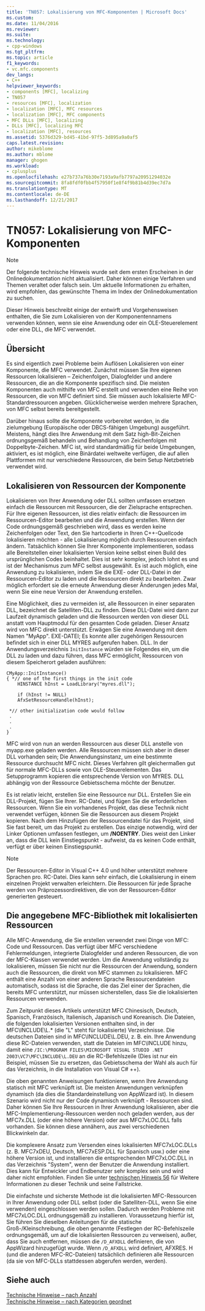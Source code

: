 ```yaml
---
title: 'TN057: Lokalisierung von MFC-Komponenten | Microsoft Docs'
ms.custom: 
ms.date: 11/04/2016
ms.reviewer: 
ms.suite: 
ms.technology:
- cpp-windows
ms.tgt_pltfrm: 
ms.topic: article
f1_keywords:
- vc.mfc.components
dev_langs:
- C++
helpviewer_keywords:
- components [MFC], localizing
- TN057
- resources [MFC], localization
- localization [MFC], MFC resources
- localization [MFC], MFC components
- MFC DLLs [MFC], localizing
- DLLs [MFC], localizing MFC
- localization [MFC], resources
ms.assetid: 5376d329-bd45-41bd-97f5-3d895a9a0af5
caps.latest.revision: 
author: mikeblome
ms.author: mblome
manager: ghogen
ms.workload:
- cplusplus
ms.openlocfilehash: e27b737a76b30e7193a9afb7797a20951294032e
ms.sourcegitcommit: 8fa8fdf0fbb4f57950f1e8f4f9b81b4d39ec7d7a
ms.translationtype: MT
ms.contentlocale: de-DE
ms.lasthandoff: 12/21/2017
---
```

# <a name="tn057-localization-of-mfc-components"></a>TN057: Lokalisierung von MFC-Komponenten
> [!NOTE]
>  Der folgende technische Hinweis wurde seit dem ersten Erscheinen in der Onlinedokumentation nicht aktualisiert. Daher können einige Verfahren und Themen veraltet oder falsch sein. Um aktuelle Informationen zu erhalten, wird empfohlen, das gewünschte Thema im Index der Onlinedokumentation zu suchen.  
  
 Dieser Hinweis beschreibt einige der entwirft und Vorgehensweisen enthalten, die Sie zum Lokalisieren von der Komponentennamens verwenden können, wenn sie eine Anwendung oder ein OLE-Steuerelement oder eine DLL, die MFC verwendet.  
  
## <a name="overview"></a>Übersicht  
 Es sind eigentlich zwei Probleme beim Auflösen Lokalisieren von einer Komponente, die MFC verwendet. Zunächst müssen Sie Ihre eigenen Ressourcen lokalisieren – Zeichenfolgen, Dialogfelder und andere Ressourcen, die an die Komponente spezifisch sind. Die meisten Komponenten auch mithilfe von MFC erstellt und verwenden eine Reihe von Ressourcen, die von MFC definiert sind. Sie müssen auch lokalisierte MFC-Standardressourcen angeben. Glücklicherweise werden mehrere Sprachen, von MFC selbst bereits bereitgestellt.  
  
 Darüber hinaus sollte die Komponente vorbereitet werden, in die zielumgebung (Europäische oder DBCS-fähigen Umgebung) ausgeführt. Meistens, hängt dies Ihre Anwendung mit dem Satz high-Bit-Zeichen ordnungsgemäß behandeln und Behandlung von Zeichenfolgen mit Doppelbyte-Zeichen. MFC ist, wird standardmäßig für beide Umgebungen, aktiviert, es ist möglich, eine Binärdatei weltweite verfügen, die auf allen Plattformen mit nur verschiedene Ressourcen, die beim Setup Netzbetrieb verwendet wird.  
  
## <a name="localizing-your-components-resources"></a>Lokalisieren von Ressourcen der Komponente  
 Lokalisieren von Ihrer Anwendung oder DLL sollten umfassen ersetzen einfach die Ressourcen mit Ressourcen, die der Zielsprache entsprechen. Für Ihre eigenen Ressourcen, ist dies relativ einfach: die Ressourcen im Ressourcen-Editor bearbeiten und die Anwendung erstellen. Wenn der Code ordnungsgemäß geschrieben wird, dass es werden keine Zeichenfolgen oder Text, den Sie hartcodierte in Ihren C++-Quellcode lokalisieren möchten - alle Lokalisierung möglich durch Ressourcen einfach ändern. Tatsächlich können Sie Ihrer Komponente implementieren, sodass alle Bereitstellen einer lokalisierten Version keine selbst einen Build des ursprünglichen Codes beinhaltet. Dies ist sehr komplex, jedoch lohnt es und ist der Mechanismus zum MFC selbst ausgewählt. Es ist auch möglich, eine Anwendung zu lokalisieren, indem Sie die EXE- oder DLL-Datei in der Ressourcen-Editor zu laden und die Ressourcen direkt zu bearbeiten. Zwar möglich erfordert sie die erneute Anwendung dieser Änderungen jedes Mal, wenn Sie eine neue Version der Anwendung erstellen.  
  
 Eine Möglichkeit, dies zu vermeiden ist, alle Ressourcen in einer separaten DLL, bezeichnet die Satelliten-DLL zu finden. Diese DLL-Datei wird dann zur Laufzeit dynamisch geladen und die Ressourcen werden von dieser DLL anstatt vom Hauptmodul für den gesamten Code geladen. Dieser Ansatz wird von MFC direkt unterstützt. Erwägen Sie eine Anwendung mit dem Namen "MyApp". EXE-DATEI; Es konnte aller zugehörigen Ressourcen befindet sich in einer DLL MYRES aufgerufen haben. DLL. In der Anwendungsverzeichnis `InitInstance` würden sie Folgendes ein, um die DLL zu laden und dazu führen, dass MFC ermöglicht, Ressourcen von diesem Speicherort geladen ausführen:  
  
```  
CMyApp::InitInstance()  
{ *// one of the first things in the init code  
    HINSTANCE hInst = LoadLibrary("myres.dll");

    if (hInst != NULL)  
    AfxSetResourceHandle(hInst);

 *// other initialization code would follow  
 .  
 .  
 .  
}  
```  
  
 MFC wird von nun an werden Ressourcen aus dieser DLL anstelle von myapp.exe geladen werden. Alle Ressourcen müssen sich aber in dieser DLL vorhanden sein; Die Anwendungsinstanz, um eine bestimmte Ressource durchsucht MFC nicht. Dieses Verfahren gilt gleichermaßen gut für normale MFC-DLLs sowie von OLE-Steuerelementen. Das Setupprogramm kopieren die entsprechende Version von MYRES. DLL abhängig von der Ressource Gebietsschema möchte der Benutzer.  
  
 Es ist relativ leicht, erstellen Sie eine Ressource nur DLL. Erstellen Sie ein DLL-Projekt, fügen Sie Ihrer. RC-Datei, und fügen Sie die erforderlichen Ressourcen. Wenn Sie ein vorhandenes Projekt, das diese Technik nicht verwendet verfügen, können Sie die Ressourcen aus diesem Projekt kopieren. Nach dem Hinzufügen der Ressourcendatei für das Projekt, sind Sie fast bereit, um das Projekt zu erstellen. Das einzige notwendig, wird der Linker Optionen umfassen festlegen, um **/NOENTRY**. Dies weist den Linker an, dass die DLL kein Einstiegspunkt - aufweist, da es keinen Code enthält, verfügt er über keinen Einstiegspunkt.  
  
> [!NOTE]
>  Der Ressourcen-Editor in Visual C++ 4.0 und höher unterstützt mehrere Sprachen pro. RC-Datei. Dies kann sehr einfach, die Lokalisierung in einem einzelnen Projekt verwalten erleichtern. Die Ressourcen für jede Sprache werden von Präprozessordirektiven, die von der Ressourcen-Editor generierten gesteuert.  
  
## <a name="using-the-provided-mfc-localized-resources"></a>Die angegebene MFC-Bibliothek mit lokalisierten Ressourcen  
 Alle MFC-Anwendung, die Sie erstellen verwendet zwei Dinge von MFC: Code und Ressourcen. Das verfügt über MFC verschiedene Fehlermeldungen, integrierte Dialogfelder und anderen Ressourcen, die von der MFC-Klassen verwendet werden. Um die Anwendung vollständig zu lokalisieren, müssen Sie nicht nur die Ressourcen der Anwendung, sondern auch die Ressourcen, die direkt von MFC stammen zu lokalisieren. MFC enthält eine Anzahl von einer anderen Sprache Ressourcendateien automatisch, sodass ist die Sprache, die das Ziel einer der Sprachen, die bereits MFC unterstützt, nur müssen sicherstellen, dass Sie die lokalisierten Ressourcen verwenden.  
  
 Zum Zeitpunkt dieses Artikels unterstützt MFC Chinesisch, Deutsch, Spanisch, Französisch, Italienisch, Japanisch und Koreanisch. Die Dateien, die folgenden lokalisierten Versionen enthalten sind, in der MFC\INCLUDE\L.* (die "L" steht für lokalisierte) Verzeichnisse. Die deutschen Dateien sind in MFC\INCLUDE\L.DEU, z. B. ein. Ihre Anwendung diese RC-Dateien verwenden, statt die Dateien im MFC\INCLUDE hinzu, damit eine `/IC:\PROGRAM FILES\MICROSOFT VISUAL STUDIO .NET 2003\VC7\MFC\INCLUDE\L.DEU` an die RC-Befehlszeile (Dies ist nur ein Beispiel, müssen Sie zu ersetzen, das Gebietsschema der Wahl als auch für das Verzeichnis, in die Installation von Visual C# ++).  
  
 Die oben genannten Anweisungen funktionieren, wenn Ihre Anwendung statisch mit MFC verknüpft ist. Die meisten Anwendungen verknüpfen dynamisch (da dies die Standardeinstellung von AppWizard ist). In diesem Szenario wird nicht nur der Code dynamisch verknüpft - Ressourcen sind. Daher können Sie Ihre Ressourcen in Ihrer Anwendung lokalisieren, aber die MFC-Implementierung-Ressourcen werden noch geladen werden, aus der MFC7x.DLL (oder eine höhere Version) oder aus MFC7xLOC.DLL falls vorhanden. Sie können diese annähern, aus zwei verschiedenen Blickwinkeln dar.  
  
 Die komplexere Ansatz zum Versenden eines lokalisierten MFC7xLOC.DLLs (z. B. MFC7xDEU, Deutsch, MFC7xESP.DLL für Spanisch usw.) oder eine höhere Version ist, und installieren die entsprechenden MFC7xLOC.DLL in das Verzeichnis "System", wenn der Benutzer die Anwendung installiert. Dies kann für Entwickler und Endbenutzer sehr komplex sein und wird daher nicht empfohlen. Finden Sie unter [technischen Hinweis 56](../mfc/tn056-installation-of-localized-mfc-components.md) für Weitere Informationen zu dieser Technik und seine Fallstricke.  
  
 Die einfachste und sicherste Methode ist die lokalisierten MFC-Ressourcen in Ihrer Anwendung oder DLL selbst (oder die Satelliten-DLL, wenn Sie eine verwenden) eingeschlossen werden sollen. Dadurch werden Probleme mit MFC7xLOC.DLL ordnungsgemäß zu installieren. Voraussetzung hierfür ist, Sie führen Sie dieselben Anleitungen für die statische Groß-/Kleinschreibung, die oben genannte (Festlegen der RC-Befehlszeile ordnungsgemäß, um auf die lokalisierten Ressourcen zu verweisen), außer, dass Sie auch entfernen, müssen die `/D_AFXDLL` definieren, die von AppWizard hinzugefügt wurde. Wenn `/D_AFXDLL` wird definiert, AFXRES. H (und die anderen MFC-RC-Dateien) tatsächlich definieren alle Ressourcen (da sie von MFC-DLLs stattdessen abgerufen werden, werden).  
  
## <a name="see-also"></a>Siehe auch  
 [Technische Hinweise – nach Anzahl](../mfc/technical-notes-by-number.md)   
 [Technische Hinweise – nach Kategorien geordnet](../mfc/technical-notes-by-category.md)

